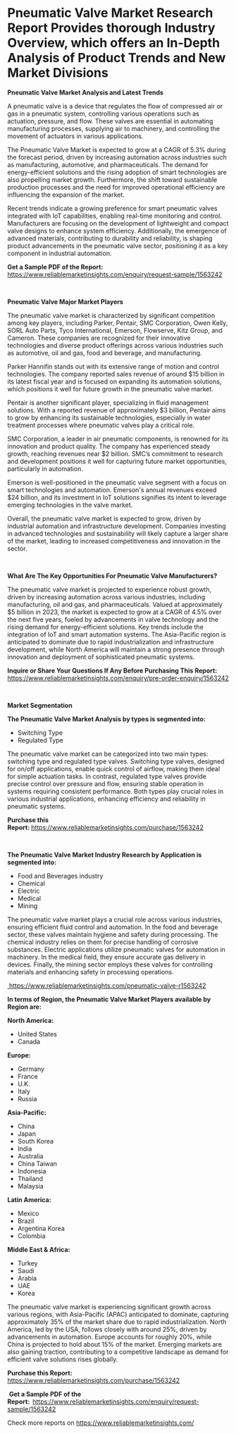 <p><h1>Pneumatic Valve Market Research Report Provides thorough Industry Overview, which offers an In-Depth Analysis of Product Trends and New Market Divisions</h1></p><p><strong>Pneumatic Valve Market Analysis and Latest Trends</strong></p>
<p><p>A pneumatic valve is a device that regulates the flow of compressed air or gas in a pneumatic system, controlling various operations such as actuation, pressure, and flow. These valves are essential in automating manufacturing processes, supplying air to machinery, and controlling the movement of actuators in various applications.</p><p>The Pneumatic Valve Market is expected to grow at a CAGR of 5.3% during the forecast period, driven by increasing automation across industries such as manufacturing, automotive, and pharmaceuticals. The demand for energy-efficient solutions and the rising adoption of smart technologies are also propelling market growth. Furthermore, the shift toward sustainable production processes and the need for improved operational efficiency are influencing the expansion of the market.</p><p>Recent trends indicate a growing preference for smart pneumatic valves integrated with IoT capabilities, enabling real-time monitoring and control. Manufacturers are focusing on the development of lightweight and compact valve designs to enhance system efficiency. Additionally, the emergence of advanced materials, contributing to durability and reliability, is shaping product advancements in the pneumatic valve sector, positioning it as a key component in industrial automation.</p></p>
<p><strong>Get a Sample PDF of the Report:&nbsp;</strong> <a href="https://www.reliablemarketinsights.com/enquiry/request-sample/1563242?utm_campaign=2302&utm_medium=2&utm_source=Github&utm_content=ia&utm_term=22022025&utm_id=pneumatic-valve">https://www.reliablemarketinsights.com/enquiry/request-sample/1563242</a></p>
<p>&nbsp;</p>
<p><strong>Pneumatic Valve Major Market Players</strong></p>
<p><p>The pneumatic valve market is characterized by significant competition among key players, including Parker, Pentair, SMC Corporation, Owen Kelly, SORL Auto Parts, Tyco International, Emerson, Flowserve, Kitz Group, and Cameron. These companies are recognized for their innovative technologies and diverse product offerings across various industries such as automotive, oil and gas, food and beverage, and manufacturing.</p><p>Parker Hannifin stands out with its extensive range of motion and control technologies. The company reported sales revenue of around $15 billion in its latest fiscal year and is focused on expanding its automation solutions, which positions it well for future growth in the pneumatic valve market.</p><p>Pentair is another significant player, specializing in fluid management solutions. With a reported revenue of approximately $3 billion, Pentair aims to grow by enhancing its sustainable technologies, especially in water treatment processes where pneumatic valves play a critical role.</p><p>SMC Corporation, a leader in air pneumatic components, is renowned for its innovation and product quality. The company has experienced steady growth, reaching revenues near $2 billion. SMC’s commitment to research and development positions it well for capturing future market opportunities, particularly in automation.</p><p>Emerson is well-positioned in the pneumatic valve segment with a focus on smart technologies and automation. Emerson's annual revenues exceed $24 billion, and its investment in IoT solutions signifies its intent to leverage emerging technologies in the valve market.</p><p>Overall, the pneumatic valve market is expected to grow, driven by industrial automation and infrastructure development. Companies investing in advanced technologies and sustainability will likely capture a larger share of the market, leading to increased competitiveness and innovation in the sector.</p></p>
<p>&nbsp;</p>
<p><strong>What Are The Key Opportunities For Pneumatic Valve Manufacturers?</strong></p>
<p><p>The pneumatic valve market is projected to experience robust growth, driven by increasing automation across various industries, including manufacturing, oil and gas, and pharmaceuticals. Valued at approximately $5 billion in 2023, the market is expected to grow at a CAGR of 4.5% over the next five years, fueled by advancements in valve technology and the rising demand for energy-efficient solutions. Key trends include the integration of IoT and smart automation systems. The Asia-Pacific region is anticipated to dominate due to rapid industrialization and infrastructure development, while North America will maintain a strong presence through innovation and deployment of sophisticated pneumatic systems.</p></p>
<p><strong>Inquire or Share Your Questions If Any Before Purchasing This Report:</strong> <a href="https://www.reliablemarketinsights.com/enquiry/pre-order-enquiry/1563242?utm_campaign=2302&utm_medium=2&utm_source=Github&utm_content=ia&utm_term=22022025&utm_id=pneumatic-valve">https://www.reliablemarketinsights.com/enquiry/pre-order-enquiry/1563242</a></p>
<p>&nbsp;</p>
<p><strong>Market Segmentation</strong></p>
<p><strong>The Pneumatic Valve Market Analysis by types is segmented into:</strong></p>
<p><ul><li>Switching Type</li><li>Regulated Type</li></ul></p>
<p><p>The pneumatic valve market can be categorized into two main types: switching type and regulated type valves. Switching type valves, designed for on/off applications, enable quick control of airflow, making them ideal for simple actuation tasks. In contrast, regulated type valves provide precise control over pressure and flow, ensuring stable operation in systems requiring consistent performance. Both types play crucial roles in various industrial applications, enhancing efficiency and reliability in pneumatic systems.</p></p>
<p><strong>Purchase this Report:&nbsp;</strong><a href="https://www.reliablemarketinsights.com/purchase/1563242?utm_campaign=2302&utm_medium=2&utm_source=Github&utm_content=ia&utm_term=22022025&utm_id=pneumatic-valve">https://www.reliablemarketinsights.com/purchase/1563242</a></p>
<p>&nbsp;</p>
<p><strong>The Pneumatic Valve Market Industry Research by Application is segmented into:</strong></p>
<p><ul><li>Food and Beverages industry</li><li>Chemical</li><li>Electric</li><li>Medical</li><li>Mining</li></ul></p>
<p><p>The pneumatic valve market plays a crucial role across various industries, ensuring efficient fluid control and automation. In the food and beverage sector, these valves maintain hygiene and safety during processing. The chemical industry relies on them for precise handling of corrosive substances. Electric applications utilize pneumatic valves for automation in machinery. In the medical field, they ensure accurate gas delivery in devices. Finally, the mining sector employs these valves for controlling materials and enhancing safety in processing operations.</p></p>
<p><a href="https://www.reliablemarketinsights.com/pneumatic-valve-r1563242?utm_campaign=2302&utm_medium=2&utm_source=Github&utm_content=ia&utm_term=22022025&utm_id=pneumatic-valve">&nbsp;https://www.reliablemarketinsights.com/pneumatic-valve-r1563242</a></p>
<p><strong>In terms of Region, the Pneumatic Valve Market Players available by Region are:</strong></p>
<p>
    <p> <strong> North America: </strong>
        <ul>
            <li>United States</li>
            <li>Canada</li>
        </ul>
        </p> 
    <p> <strong> Europe: </strong>
        <ul>
            <li>Germany</li>
            <li>France</li>
            <li>U.K.</li>
            <li>Italy</li>
            <li>Russia</li>
        </ul>
        </p> 
    <p> <strong> Asia-Pacific: </strong>
        <ul>
            <li>China</li>
            <li>Japan</li>
            <li>South Korea</li>
            <li>India</li>
            <li>Australia</li>
            <li>China Taiwan</li>
            <li>Indonesia</li>
            <li>Thailand</li>
            <li>Malaysia</li>
        </ul>
        </p> 
    <p> <strong> Latin America: </strong>
        <ul>
            <li>Mexico</li>
            <li>Brazil</li>
            <li>Argentina Korea</li>
            <li>Colombia</li>
        </ul>
        </p> 
    <p> <strong> Middle East & Africa: </strong>
        <ul>
            <li>Turkey</li>
            <li>Saudi</li>
            <li>Arabia</li>
            <li>UAE</li>
            <li>Korea</li>
        </ul>
    </p>
    </p>
<p><p>The pneumatic valve market is experiencing significant growth across various regions, with Asia-Pacific (APAC) anticipated to dominate, capturing approximately 35% of the market share due to rapid industrialization. North America, led by the USA, follows closely with around 25%, driven by advancements in automation. Europe accounts for roughly 20%, while China is projected to hold about 15% of the market. Emerging markets are also gaining traction, contributing to a competitive landscape as demand for efficient valve solutions rises globally.</p></p>
<p><strong>Purchase this Report: </strong><a href="https://www.reliablemarketinsights.com/purchase/1563242?utm_campaign=2302&utm_medium=2&utm_source=Github&utm_content=ia&utm_term=22022025&utm_id=pneumatic-valve">https://www.reliablemarketinsights.com/purchase/1563242</a></p>
<p>&nbsp;<strong>Get a Sample PDF of the Report:&nbsp;&nbsp;</strong><a href="https://www.reliablemarketinsights.com/enquiry/request-sample/1563242?utm_campaign=2302&utm_medium=2&utm_source=Github&utm_content=ia&utm_term=22022025&utm_id=pneumatic-valve">https://www.reliablemarketinsights.com/enquiry/request-sample/1563242</a></p>
<p><strong></strong></p>
<p>Check more reports on <a href="https://www.reliablemarketinsights.com/?utm_campaign=2302&utm_medium=2&utm_source=Github&utm_content=ia&utm_term=22022025&utm_id=pneumatic-valve">https://www.reliablemarketinsights.com/</a></p>